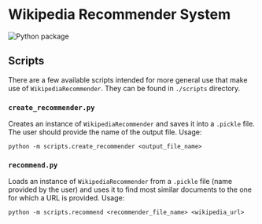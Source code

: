 # Wikipedia Recommender System

![Python package](https://github.com/MichalRedm/wikipedia-recommender-system/actions/workflows/python-package.yml/badge.svg)

## Scripts

There are a few available scripts intended for more general use that make use of `WikipediaRecommender`. They can be found in `./scripts` directory.

### `create_recommender.py`
Creates an instance of `WikipediaRecommender` and saves it into a `.pickle` file. The user should provide the name of the output file. Usage:
```
python -m scripts.create_recommender <output_file_name>
```

### `recommend.py`
Loads an instance of `WikipediaRecommender` from a `.pickle` file (name provided by the user) and uses it to find most similar documents to the one for which a URL is provided. Usage:
```
python -m scripts.recommend <recommender_file_name> <wikipedia_url>
```
